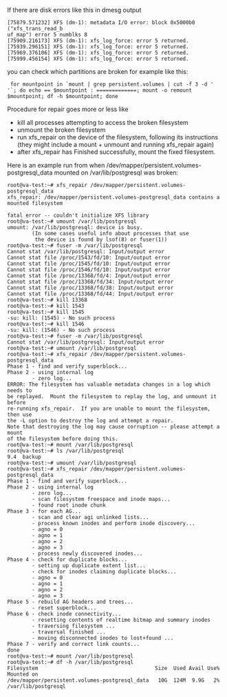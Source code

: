 If there are disk errors like this in dmesg output

    [75879.571232] XFS (dm-1): metadata I/O error: block 0x5000b0 ("xfs_trans_read_b
    uf_map") error 5 numblks 8
    [75909.216173] XFS (dm-1): xfs_log_force: error 5 returned.
    [75939.296151] XFS (dm-1): xfs_log_force: error 5 returned.
    [75969.376106] XFS (dm-1): xfs_log_force: error 5 returned.
    [75999.456154] XFS (dm-1): xfs_log_force: error 5 returned.

you can check which partitions are broken for example like this:

     for mountpoint in `mount | grep persistent.volumes | cut -f 3 -d ' '`; do echo == $mountpoint : =============; mount -o remount $mountpoint; df -h $mountpoint; done

Procedure for repair goes more or less like
* kill all processes attempting to access the broken filesystem
* unmount the broken filesystem
* run xfs_repair on the device of the filesystem, following its instructions (they might include a mount + unmount and running xfs_repair again)
* after xfs_repair has Finished successfully, mount the fixed filesystem.

Here is an example run from when /dev/mapper/persistent.volumes-postgresql_data mounted on /var/lib/postgresql was broken:

````
root@va-test:~# xfs_repair /dev/mapper/persistent.volumes-postgresql_data
xfs_repair: /dev/mapper/persistent.volumes-postgresql_data contains a mounted filesystem

fatal error -- couldn't initialize XFS library
root@va-test:~# umount /var/lib/postgresql
umount: /var/lib/postgresql: device is busy.
        (In some cases useful info about processes that use
         the device is found by lsof(8) or fuser(1))
root@va-test:~# fuser -m /var/lib/postgresql
Cannot stat /var/lib/postgresql: Input/output error
Cannot stat file /proc/1543/fd/10: Input/output error
Cannot stat file /proc/1545/fd/10: Input/output error
Cannot stat file /proc/1546/fd/10: Input/output error
Cannot stat file /proc/13368/fd/4: Input/output error
Cannot stat file /proc/13368/fd/34: Input/output error
Cannot stat file /proc/13368/fd/38: Input/output error
Cannot stat file /proc/13368/fd/44: Input/output error
root@va-test:~# kill 13368
root@va-test:~# kill 1543
root@va-test:~# kill 1545
-su: kill: (1545) - No such process
root@va-test:~# kill 1546
-su: kill: (1546) - No such process
root@va-test:~# fuser -m /var/lib/postgresql
Cannot stat /var/lib/postgresql: Input/output error
root@va-test:~# umount /var/lib/postgresql
root@va-test:~# xfs_repair /dev/mapper/persistent.volumes-postgresql_data
Phase 1 - find and verify superblock...
Phase 2 - using internal log
        - zero log...
ERROR: The filesystem has valuable metadata changes in a log which needs to
be replayed.  Mount the filesystem to replay the log, and unmount it before
re-running xfs_repair.  If you are unable to mount the filesystem, then use
the -L option to destroy the log and attempt a repair.
Note that destroying the log may cause corruption -- please attempt a mount
of the filesystem before doing this.
root@va-test:~# mount /var/lib/postgresql
root@va-test:~# ls /var/lib/postgresql
9.4  backup
root@va-test:~# umount /var/lib/postgresql
root@va-test:~# xfs_repair /dev/mapper/persistent.volumes-postgresql_data
Phase 1 - find and verify superblock...
Phase 2 - using internal log
        - zero log...
        - scan filesystem freespace and inode maps...
        - found root inode chunk
Phase 3 - for each AG...
        - scan and clear agi unlinked lists...
        - process known inodes and perform inode discovery...
        - agno = 0
        - agno = 1
        - agno = 2
        - agno = 3
        - process newly discovered inodes...
Phase 4 - check for duplicate blocks...
        - setting up duplicate extent list...
        - check for inodes claiming duplicate blocks...
        - agno = 0
        - agno = 1
        - agno = 2
        - agno = 3
Phase 5 - rebuild AG headers and trees...
        - reset superblock...
Phase 6 - check inode connectivity...
        - resetting contents of realtime bitmap and summary inodes
        - traversing filesystem ...
        - traversal finished ...
        - moving disconnected inodes to lost+found ...
Phase 7 - verify and correct link counts...
done
root@va-test:~# mount /var/lib/postgresql
root@va-test:~# df -h /var/lib/postgresql
Filesystem                                      Size  Used Avail Use% Mounted on
/dev/mapper/persistent.volumes-postgresql_data   10G  124M  9.9G   2% /var/lib/postgresql

````